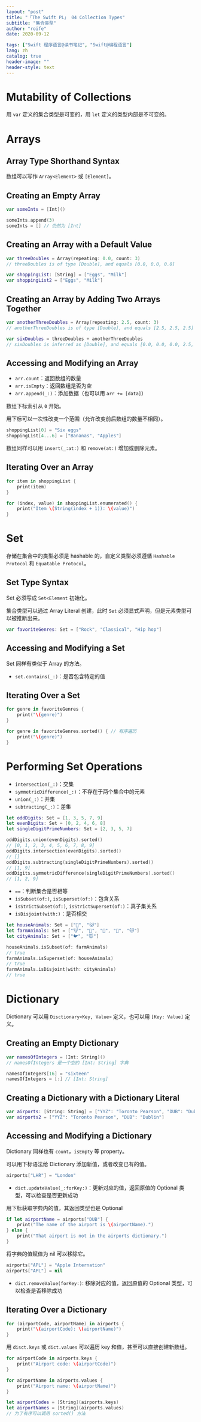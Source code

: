 ```yaml
---
layout: "post"
title: "「The Swift PL」 04 Collection Types"
subtitle: "集合类型"
author: "roife"
date: 2020-09-12

tags: ["Swift 程序语言@读书笔记", "Swift@编程语言"]
lang: zh
catalog: true
header-image: ""
header-style: text
---
```


# Mutability of Collections

用 `var` 定义的集合类型是可变的，用 `let` 定义的类型内部是不可变的。

# Arrays

## Array Type Shorthand Syntax

数组可以写作 `Array<Element>` 或 `[Element]`。

## Creating an Empty Array

```swift
var someInts = [Int]()

someInts.append(3)
someInts = [] // 仍然为 [Int]
```

## Creating an Array with a Default Value

```swift
var threeDoubles = Array(repeating: 0.0, count: 3)
// threeDoubles is of type [Double], and equals [0.0, 0.0, 0.0]

var shoppingList: [String] = ["Eggs", "Milk"]
var shoppingList2 = ["Eggs", "Milk"]
```

## Creating an Array by Adding Two Arrays Together

```swift
var anotherThreeDoubles = Array(repeating: 2.5, count: 3)
// anotherThreeDoubles is of type [Double], and equals [2.5, 2.5, 2.5]

var sixDoubles = threeDoubles + anotherThreeDoubles
// sixDoubles is inferred as [Double], and equals [0.0, 0.0, 0.0, 2.5, 2.5, 2.5]
```

## Accessing and Modifying an Array

- `arr.count`：返回数组的数量
- `arr.isEmpty`：返回数组是否为空
- `arr.append(_:)`：添加数据（也可以用 `arr += [data]`）

数组下标索引从 `0` 开始。

用下标可以一次性改变一个范围（允许改变前后数组的数量不相同）。

```swift
shoppingList[0] = "Six eggs"
shoppingList[4...6] = ["Bananas", "Apples"]
```

数组同样可以用 `insert(_:at:)` 和 `remove(at:)` 增加或删除元素。

## Iterating Over an Array

```swift
for item in shoppingList {
    print(item)
}

for (index, value) in shoppingList.enumerated() {
    print("Item \(String(index + 1)): \(value)")
}
```

# Set

存储在集合中的类型必须是 hashable 的，自定义类型必须遵循 `Hashable Protocol` 和 `Equatable Protocol`。

## Set Type Syntax

Set 必须写成 `Set<Element` 初始化。

集合类型可以通过 Array Literal 创建，此时 `Set` 必须显式声明，但是元素类型可以被推断出来。

```swift
var favoriteGenres: Set = ["Rock", "Classical", "Hip hop"]
```

## Accessing and Modifying a Set

Set 同样有类似于 Array 的方法。

- `set.contains(_:)`：是否包含特定的值

## Iterating Over a Set

```swift
for genre in favoriteGenres {
    print("\(genre)")
}

for genre in favoriteGenres.sorted() { // 有序遍历
    print("\(genre)")
}
```

# Performing Set Operations

- `intersection(_:)`：交集
- `symmetricDifference(_:)`：不存在于两个集合中的元素
- `union(_:)`：并集
- `subtracting(_:)`：差集

```swift
let oddDigits: Set = [1, 3, 5, 7, 9]
let evenDigits: Set = [0, 2, 4, 6, 8]
let singleDigitPrimeNumbers: Set = [2, 3, 5, 7]

oddDigits.union(evenDigits).sorted()
// [0, 1, 2, 3, 4, 5, 6, 7, 8, 9]
oddDigits.intersection(evenDigits).sorted()
// []
oddDigits.subtracting(singleDigitPrimeNumbers).sorted()
// [1, 9]
oddDigits.symmetricDifference(singleDigitPrimeNumbers).sorted()
// [1, 2, 9]
```

- `==`：判断集合是否相等
- `isSubset(of:)`, `isSuperset(of:)`：包含关系
- `isStrictSubset(of:)`, `isStrictSuperset(of:)`：真子集关系
- `isDisjoint(with:)`：是否相交

```swift
let houseAnimals: Set = ["🐶", "🐱"]
let farmAnimals: Set = ["🐮", "🐔", "🐑", "🐶", "🐱"]
let cityAnimals: Set = ["🐦", "🐭"]

houseAnimals.isSubset(of: farmAnimals)
// true
farmAnimals.isSuperset(of: houseAnimals)
// true
farmAnimals.isDisjoint(with: cityAnimals)
// true
```

# Dictionary

Dictionary 可以用 `Disctionary<Key, Value>` 定义，也可以用 `[Key: Value]` 定义。

## Creating an Empty Dictionary

```swift
var namesOfIntegers = [Int: String]()
// namesOfIntegers 是一个空的 [Int: String] 字典

namesOfIntegers[16] = "sixteen"
namesOfIntegers = [:] // [Int: String]
```

## Creating a Dictionary with a Dictionary Literal

```swift
var airports: [String: String] = ["YYZ": "Toronto Pearson", "DUB": "Dublin"]
var airports2 = ["YYZ": "Toronto Pearson", "DUB": "Dublin"]
```

## Accessing and Modifying a Dictionary

Dictionary 同样也有 `count`，`isEmpty` 等 property。

可以用下标语法给 Dictionary 添加新值，或者改变已有的值。

```swift
airports["LHR"] = "London"
```

- `dict.updateValue(_:forKey:)`：更新对应的值，返回原值的 Optional 类型，可以检查是否更新成功

用下标获取字典内的值，其返回类型也是 Optional

```swift
if let airportName = airports["DUB"] {
    print("The name of the airport is \(airportName).")
} else {
    print("That airport is not in the airports dictionary.")
}
```

将字典的值赋值为 nil 可以移除它。

```swift
airports["APL"] = "Apple Internation"
airports["APL"] = nil
```

- `dict.removeValue(forKey:)`: 移除对应的值，返回原值的 Optional 类型，可以检查是否移除成功

## Iterating Over a Dictionary

```swift
for (airportCode, airportName) in airports {
    print("\(airportCode): \(airportName)")
}
```

用 `disct.keys` 或 `dict.values` 可以遍历 key 和值，甚至可以直接创建新数组。

```swift
for airportCode in airports.keys {
    print("Airport code: \(airportCode)")
}

for airportName in airports.values {
    print("Airport name: \(airportName)")
}

let airportCodes = [String](airports.keys)
let airportNames = [String](airports.values)
// 为了有序可以调用 sorted() 方法
```
